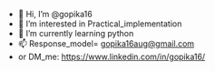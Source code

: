 - 👋 Hi, I’m @gopika16
- 👀 I’m interested in Practical_implementation
- 🌱 I’m currently learning python 
- 📫 Response_model= gopika16aug@gmail.com
- or DM_me: https://www.linkedin.com/in/gopika16/

<!---
gopika16/gopika16 is a ✨ special ✨ repository because its `README.md` (this file) appears on your GitHub profile.
You can click the Preview link to take a look at your changes.
- 💞️ I’m looking to collaborate on >>Opensource_projects
--->
